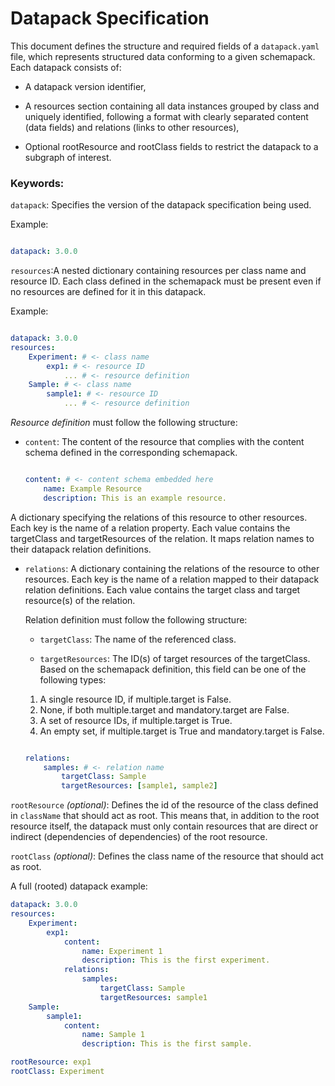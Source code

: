 # Datapack Specification

This document defines the structure and required fields of a `datapack.yaml` file, which represents structured data conforming to a given schemapack. Each datapack consists of:

* A datapack version identifier,

* A resources section containing all data instances grouped by class and uniquely identified, following a format with clearly separated content (data fields) and relations (links to other resources),

* Optional rootResource and rootClass fields to restrict the datapack to a subgraph of interest.


### Keywords:

`datapack`:  Specifies the version of the datapack specification being used.

Example:
```yaml

datapack: 3.0.0
```

`resources`:A nested dictionary containing resources per class name and resource ID. Each class defined in the schemapack must be present even if no resources are defined for it in this datapack.


Example:
```yaml

datapack: 3.0.0
resources:
    Experiment: # <- class name
        exp1: # <- resource ID
            ... # <- resource definition
    Sample: # <- class name
        sample1: # <- resource ID
            ... # <- resource definition
```

*Resource definition* must follow the following structure:

* `content`: The content of the resource that complies with the content schema defined in the corresponding schemapack.

    ```yaml

    content: # <- content schema embedded here
        name: Example Resource
        description: This is an example resource.
    ```

 A dictionary specifying the relations of this resource to other resources. Each key is the name of a relation property. Each value contains the targetClass and targetResources of the relation. It maps relation names to their datapack relation definitions.

* `relations`: A dictionary containing the relations of the resource to other resources. Each key is the name of a relation mapped to their datapack relation definitions. Each value contains the target class and target resource(s) of the relation.

  Relation definition must follow the following structure:

    * `targetClass`:  The name of the referenced class.

    * `targetResources`: The ID(s) of target resources of the targetClass. Based on the schemapack definition, this field can be one of the following types:
    1. A single resource ID, if multiple.target is False.
    2. None, if both multiple.target and mandatory.target are False.
    3. A set of resource IDs, if multiple.target is True.
    4. An empty set, if multiple.target is True and mandatory.target is False.

    ```yaml

    relations:
        samples: # <- relation name
            targetClass: Sample
            targetResources: [sample1, sample2]
    ```


`rootResource` *(optional)*: Defines the id of the resource of the class defined in `className` that should act as root. This means that, in addition to the root resource itself, the datapack must only contain resources that are direct or indirect (dependencies of dependencies) of the root resource.

`rootClass` *(optional)*: Defines the class name of the resource that should act as root.


A full (rooted) datapack example:

```yaml
datapack: 3.0.0
resources:
    Experiment:
        exp1:
            content:
                name: Experiment 1
                description: This is the first experiment.
            relations:
                samples:
                    targetClass: Sample
                    targetResources: sample1
    Sample:
        sample1:
            content:
                name: Sample 1
                description: This is the first sample.

rootResource: exp1
rootClass: Experiment
```
